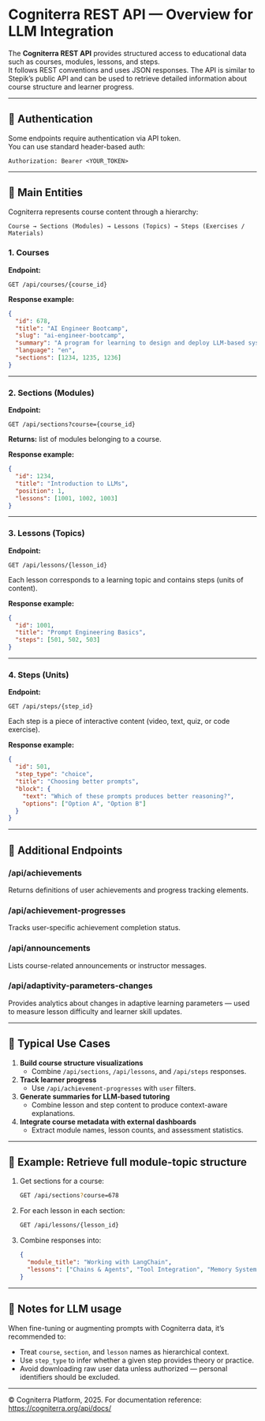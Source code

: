 
# Cogniterra REST API — Overview for LLM Integration

The **Cogniterra REST API** provides structured access to educational data such as courses, modules, lessons, and steps.  
It follows REST conventions and uses JSON responses. The API is similar to Stepik’s public API and can be used to retrieve detailed information about course structure and learner progress.

---

## 🔹 Authentication

Some endpoints require authentication via API token.  
You can use standard header-based auth:

```
Authorization: Bearer <YOUR_TOKEN>
```

---

## 🔹 Main Entities

Cogniterra represents course content through a hierarchy:

```
Course → Sections (Modules) → Lessons (Topics) → Steps (Exercises / Materials)
```

### 1. Courses

**Endpoint:**
```
GET /api/courses/{course_id}
```

**Response example:**
```json
{
  "id": 678,
  "title": "AI Engineer Bootcamp",
  "slug": "ai-engineer-bootcamp",
  "summary": "A program for learning to design and deploy LLM-based systems.",
  "language": "en",
  "sections": [1234, 1235, 1236]
}
```

---

### 2. Sections (Modules)

**Endpoint:**
```
GET /api/sections?course={course_id}
```

**Returns:** list of modules belonging to a course.

**Response example:**
```json
{
  "id": 1234,
  "title": "Introduction to LLMs",
  "position": 1,
  "lessons": [1001, 1002, 1003]
}
```

---

### 3. Lessons (Topics)

**Endpoint:**
```
GET /api/lessons/{lesson_id}
```

Each lesson corresponds to a learning topic and contains steps (units of content).

**Response example:**
```json
{
  "id": 1001,
  "title": "Prompt Engineering Basics",
  "steps": [501, 502, 503]
}
```

---

### 4. Steps (Units)

**Endpoint:**
```
GET /api/steps/{step_id}
```

Each step is a piece of interactive content (video, text, quiz, or code exercise).

**Response example:**
```json
{
  "id": 501,
  "step_type": "choice",
  "title": "Choosing better prompts",
  "block": {
    "text": "Which of these prompts produces better reasoning?",
    "options": ["Option A", "Option B"]
  }
}
```

---

## 🔹 Additional Endpoints

### /api/achievements
Returns definitions of user achievements and progress tracking elements.

### /api/achievement-progresses
Tracks user-specific achievement completion status.

### /api/announcements
Lists course-related announcements or instructor messages.

### /api/adaptivity-parameters-changes
Provides analytics about changes in adaptive learning parameters — used to measure lesson difficulty and learner skill updates.

---

## 🔹 Typical Use Cases

1. **Build course structure visualizations**
   - Combine `/api/sections`, `/api/lessons`, and `/api/steps` responses.
2. **Track learner progress**
   - Use `/api/achievement-progresses` with `user` filters.
3. **Generate summaries for LLM-based tutoring**
   - Combine lesson and step content to produce context-aware explanations.
4. **Integrate course metadata with external dashboards**
   - Extract module names, lesson counts, and assessment statistics.

---

## 🔹 Example: Retrieve full module-topic structure

1. Get sections for a course:
   ```bash
   GET /api/sections?course=678
   ```
2. For each lesson in each section:
   ```bash
   GET /api/lessons/{lesson_id}
   ```
3. Combine responses into:
   ```json
   {
     "module_title": "Working with LangChain",
     "lessons": ["Chains & Agents", "Tool Integration", "Memory Systems"]
   }
   ```

---

## 🔹 Notes for LLM usage

When fine-tuning or augmenting prompts with Cogniterra data, it’s recommended to:
- Treat `course`, `section`, and `lesson` names as hierarchical context.
- Use `step_type` to infer whether a given step provides theory or practice.
- Avoid downloading raw user data unless authorized — personal identifiers should be excluded.

---

© Cogniterra Platform, 2025.
For documentation reference: https://cogniterra.org/api/docs/

